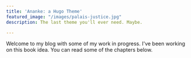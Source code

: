 ```yaml
---
title: 'Ananke: a Hugo Theme'
featured_image: "/images/palais-justice.jpg"
description: The last theme you'll ever need. Maybe.

---
```

Welcome to my blog with some of my work in progress. I've been working on this book idea. You can read some of the chapters below.